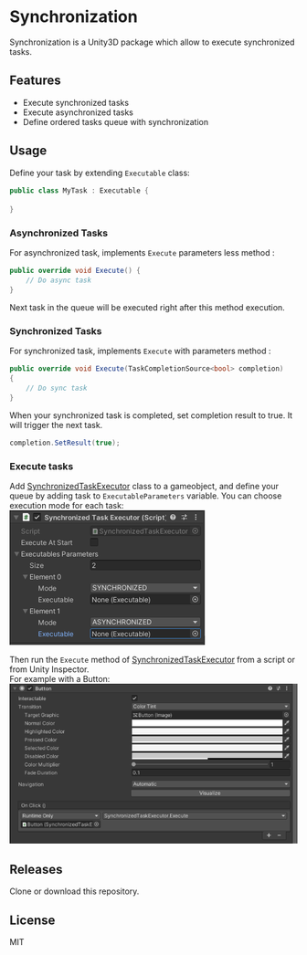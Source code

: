 # Synchronization

Synchronization is a Unity3D package which allow to execute synchronized tasks.

## Features

- Execute synchronized tasks
- Execute asynchronized tasks
- Define ordered tasks queue with synchronization


## Usage

Define your task by extending `Executable` class:
```csharp
public class MyTask : Executable {
    
}
```
### Asynchronized Tasks
For asynchronized task, implements `Execute` parameters less method :
```csharp
public override void Execute() {
    // Do async task
}
```
Next task in the queue will be executed right after this method execution.

### Synchronized Tasks
For synchronized task, implements `Execute` with parameters method :
```csharp
public override void Execute(TaskCompletionSource<bool> completion)
{
    // Do sync task
}
```
When your synchronized task is completed, set completion result to true. It will trigger the next task.
```csharp
completion.SetResult(true);
```

### Execute tasks

Add [SynchronizedTaskExecutor](https://github.com/Moustafa-Koterba/Synchronization/blob/master/Assets/Runtime/SynchronizedTaskExecutor.cs) class to a gameobject, and define your queue by adding task to `ExecutableParameters` variable.
You can choose execution mode for each task:
</br>
![image info](https://github.com/Moustafa-Koterba/Synchronization/blob/master/synchro.PNG?raw=true)
</br>

Then run the `Execute` method of [SynchronizedTaskExecutor](https://github.com/Moustafa-Koterba/Synchronization/blob/master/Assets/Runtime/SynchronizedTaskExecutor.cs) from a script or from Unity Inspector.</br>
For example with a Button:</br>
![image info](https://github.com/Moustafa-Koterba/Synchronization/blob/master/button.PNG?raw=true)

## Releases

Clone or download this repository.

## License

MIT